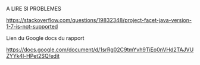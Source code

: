 A LIRE SI PROBLEMES

https://stackoverflow.com/questions/19832348/project-facet-java-version-1-7-is-not-supported


Lien du Google docs du rapport

https://docs.google.com/document/d/1srRg02C9tmYvh9TiEo0nVHd2TAJVUZYYk4l-HPet2SQ/edit
